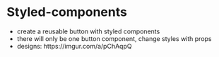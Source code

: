 # Styled-components

<ul>
<li>create a reusable button with styled components</li>
  <li>there will only be one button component, change styles with props</li>
<li>designs: https://imgur.com/a/pChAqpQ</li>
</ul>
